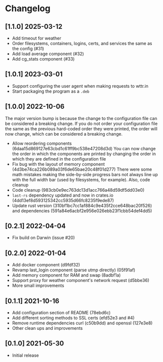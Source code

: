 # Changelog

## [1.1.0] 2025-03-12

- Add timeout for weather
- Order filesystems, containers, logins, certs, and services the same as the config (#31)
- Add load average component (#32)
- Add cg_stats component (#33)

## [1.0.1] 2023-03-01

- Support configuring the user agent when making requests to wttr.in
- Start packaging the program as a `.deb`

## [1.0.0] 2022-10-06

The major version bump is because the change to the configuration file can be
considered a breaking change. If you do not order your configuration file the
same as the previous hard-coded order they were printed, the order will now
change, which can be considered a breaking change.

- Allow reordering components (6daa15d869127e63cbd1c61ff9bc538e47208d3d)
  You can now change the order in which the components are printed by
  changing the order in which they are defined in the configuration file
- Fix bug with the layout of memory component (4d3be74ca226b089a03f6de65bae20c48f01d277)
  There were some math mistakes making the side-by-side progress bars
  not always line up with the full width bar (used by filesystems, for
  example). Also, code cleanup
- Code cleanup (983cb0e9ec763dc13d1acc766a48d59df5dd03e0)
- `last-rs` dependency updated and now in crates.io (4dd13ef8d593125342cc5935d66fc8235f9ede87)
- Update rust version (310bf1bc7cc1af884c9e435f2cce648bac20f526) and
  dependencies (591a84e6acbf2e956e026ebb23f1cbb54def4dd5)

## [0.2.1] 2022-04-04

- Fix build on Darwin (issue #20)

## [0.2.0] 2022-01-04

- Add docker component (d9fdf32)
- Revamp last_login component (parse utmp directly) (05f91af)
- Add memory component for RAM and swap (8adbf1a)
- Support proxy for weather component's network request (d5bbe36)
- More small improvements

## [0.1.1] 2021-10-16

- Add configuration section of README (78ebd6c)
- Add different sorting methods to SSL certs (efd52e3 and #4)
- Remove runtime dependencies curl (c50b9dd) and openssl (127e3e8)
- Other clean ups and improvements

## [0.1.0] 2021-05-30

- Initial release
